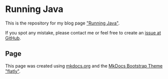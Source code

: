 # Running Java

This is the repository for my blog page ["Running Java"](https://bukama.github.io/).

If you spot any mistake, please contact me or feel free to create an [issue at GitHub](https://github.com/Bukama/bukama.github.io/issues).


## Page
This page was created using [mkdocs.org](https://www.mkdocs.org) and the [MkDocs Bootstrap Theme "flatly"](https://mkdocs.github.io/mkdocs-bootswatch/#flatly).

